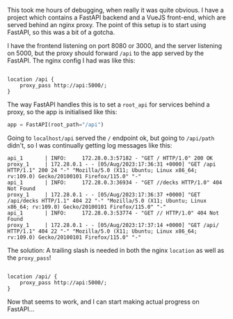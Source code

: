 <!--
.. title: FastAPI proxy_pass
.. slug: fastapi-proxy_pass
.. date: 2023-08-06 16:01:52 UTC+02:00
.. tags: 
.. category: 
.. link: 
.. description: 
.. type: text
-->

This took me hours of debugging, when really it was quite obvious. I have a project which contains
a FastAPI backend and a VueJS front-end, which are served behind an nginx proxy.  The point of 
this setup is to start using FastAPI, so this was a bit of a gotcha.

I have the frontend listening on port 8080 or 3000, and the server listening on 5000, but the
proxy should forward `/api` to the app served by the FastAPI.  The nginx config I had was like this:

```nginx

location /api {
    proxy_pass http://api:5000/;
}
```

The way FastAPI handles this is to set a `root_api` for services behind a proxy, so the app is
initialised like this:
```python
app = FastAPI(root_path="/api")
```
Going to `localhost/api` served the `/` endpoint ok, but going to `/api/path` didn't, so I was 
continually getting log messages like this:

    api_1       | INFO:     172.28.0.3:57182 - "GET / HTTP/1.0" 200 OK
    proxy_1     | 172.28.0.1 - - [05/Aug/2023:17:36:31 +0000] "GET /api HTTP/1.1" 200 24 "-" "Mozilla/5.0 (X11; Ubuntu; Linux x86_64; rv:109.0) Gecko/20100101 Firefox/115.0" "-"
    api_1       | INFO:     172.28.0.3:36934 - "GET //decks HTTP/1.0" 404 Not Found
    proxy_1     | 172.28.0.1 - - [05/Aug/2023:17:36:37 +0000] "GET /api/decks HTTP/1.1" 404 22 "-" "Mozilla/5.0 (X11; Ubuntu; Linux x86_64; rv:109.0) Gecko/20100101 Firefox/115.0" "-"
    api_1       | INFO:     172.28.0.3:53774 - "GET // HTTP/1.0" 404 Not Found
    proxy_1     | 172.28.0.1 - - [05/Aug/2023:17:37:14 +0000] "GET /api/ HTTP/1.1" 404 22 "-" "Mozilla/5.0 (X11; Ubuntu; Linux x86_64; rv:109.0) Gecko/20100101 Firefox/115.0" "-"

The solution: A trailing slash is needed in both the nginx `location` as well as the `proxy_pass`! 

```nginx

location /api/ {
    proxy_pass http://api:5000/;
}
```

Now that seems to work, and I can start making actual progress on FastAPI...
